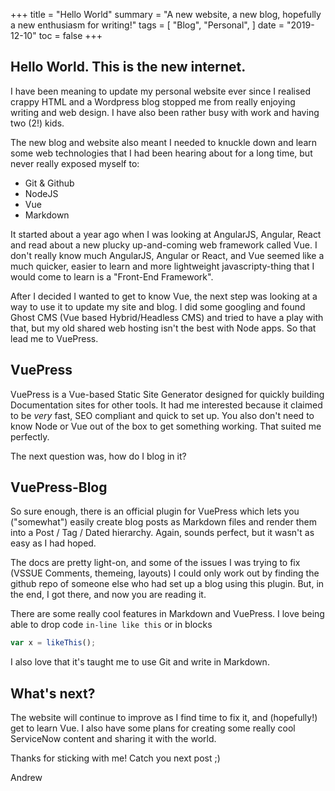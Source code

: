 +++
title = "Hello World"
summary = "A new website, a new blog, hopefully a new enthusiasm for writing!"
tags = [
    "Blog",
    "Personal",
]
date = "2019-12-10"
toc = false
+++

## Hello World. This is the new internet.

I have been meaning to update my personal website ever since I realised crappy HTML and a Wordpress blog stopped me from really enjoying writing and web design. I have also been rather busy with work and having two (2!) kids.

<!-- more -->

The new blog and website also meant I needed to knuckle down and learn some web technologies that I had been hearing about for a long time, but never really exposed myself to: 
- Git & Github
- NodeJS 
- Vue
- Markdown

It started about a year ago when I was looking at AngularJS, Angular, React and read about a new plucky up-and-coming web framework called Vue. I don't really know much AngularJS, Angular or React, and Vue seemed like a much quicker, easier to learn and more lightweight javascripty-thing that I would come to learn is a "Front-End Framework". 

After I decided I wanted to get to know Vue, the next step was looking at a way to use it to update my site and blog. I did some googling and found Ghost CMS (Vue based Hybrid/Headless CMS) and tried to have a play with that, but my old shared web hosting isn't the best with Node apps. So that lead me to VuePress. 

## VuePress
VuePress is a Vue-based Static Site Generator designed for quickly building Documentation sites for other tools. It had me interested because it claimed to be *very* fast, SEO compliant and quick to set up. You also don't need to know Node or Vue out of the box to get something working. That suited me perfectly.

The next question was, how do I blog in it?

## VuePress-Blog
So sure enough, there is an official plugin for VuePress which lets you ("somewhat") easily create blog posts as Markdown files and render them into a Post / Tag / Dated hierarchy. Again, sounds perfect, but it wasn't as easy as I had hoped. 

The docs are pretty light-on, and some of the issues I was trying to fix (VSSUE Comments, themeing, layouts) I could only work out by finding the github repo of someone else who had set up a blog using this plugin. But, in the end, I got there, and now you are reading it. 

There are some really cool features in Markdown and VuePress. I love being able to drop code `in-line like this` or in blocks 
```javascript
var x = likeThis();
```
I also love that it's taught me to use Git and write in Markdown.

## What's next?

The website will continue to improve as I find time to fix it, and (hopefully!) get to learn Vue. I also have some plans for creating some really cool ServiceNow content and sharing it with the world.

Thanks for sticking with me! Catch you next post ;)
  
  Andrew